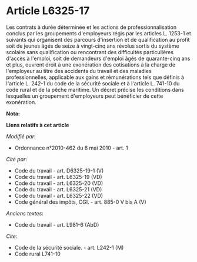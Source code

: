 # Article L6325-17

Les contrats à durée déterminée et les actions de professionnalisation conclus par les groupements d'employeurs régis par les
articles L. 1253-1 et suivants qui organisent des parcours d'insertion et de qualification au profit soit de jeunes âgés de
seize à vingt-cinq ans révolus sortis du système scolaire sans qualification ou rencontrant des difficultés particulières
d'accès à l'emploi, soit de demandeurs d'emploi âgés de quarante-cinq ans et plus, ouvrent droit à une exonération des
cotisations à la charge de l'employeur au titre des accidents du travail et des maladies professionnelles, applicable aux
gains et rémunérations tels que définis à l'article L. 242-1 du code de la sécurité sociale et à l'article L. 741-10 du code
rural et de la pêche maritime. Un décret précise les conditions dans lesquelles un groupement d'employeurs peut bénéficier de
cette exonération.

**Nota:**



**Liens relatifs à cet article**

_Modifié par_:

  - Ordonnance n°2010-462 du 6 mai 2010 - art. 1

_Cité par_:

  - Code du travail - art. D6325-19-1 (V)
  - Code du travail - art. L6325-19 (VD)
  - Code du travail - art. L6325-20 (VD)
  - Code du travail - art. L6325-21 (VD)
  - Code du travail - art. L6325-22 (VD)
  - Code général des impôts, CGI. - art. 885-0 V bis A (V)

_Anciens textes_:

  - Code du travail - art. L981-6 (AbD)

_Cite_:

  - Code de la sécurité sociale. - art. L242-1 (M)
  - Code rural L741-10
